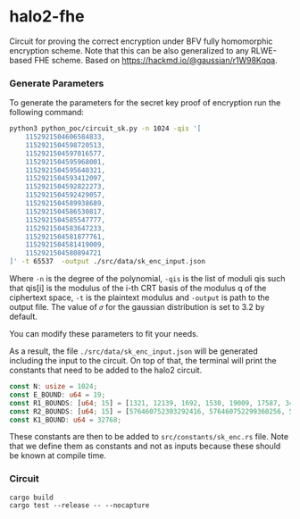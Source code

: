 # halo2-fhe

Circuit for proving the correct encryption under BFV fully homomorphic encryption scheme. Note that this can be also generalized to any RLWE-based FHE scheme. Based on https://hackmd.io/@gaussian/r1W98Kqqa.

### Generate Parameters

To generate the parameters for the secret key proof of encryption run the following command:

```bash
python3 python_poc/circuit_sk.py -n 1024 -qis '[                                                   
    1152921504606584833,
    1152921504598720513,
    1152921504597016577,
    1152921504595968001,
    1152921504595640321,
    1152921504593412097,
    1152921504592822273,
    1152921504592429057,
    1152921504589938689,
    1152921504586530817,
    1152921504585547777,
    1152921504583647233,
    1152921504581877761,
    1152921504581419009,
    1152921504580894721
]' -t 65537  -output ./src/data/sk_enc_input.json
```

Where `-n` is the degree of the polynomial, `-qis` is the list of moduli qis such that qis[i] is the modulus of the i-th CRT basis of the modulus q of the ciphertext space, `-t` is the plaintext modulus and `-output` is path to the output file. The value of `𝜎` for the gaussian distribution is set to 3.2 by default.

You can modify these parameters to fit your needs.

As a result, the file `./src/data/sk_enc_input.json` will be generated including the input to the circuit. On top of that, the terminal will print the constants that need to be added to the halo2 circuit.

```rust
const N: usize = 1024;
const E_BOUND: u64 = 19;
const R1_BOUNDS: [u64; 15] = [1321, 12139, 1692, 1530, 19009, 17587, 3417, 15539, 24450, 19013, 24041, 5934, 31437, 16662, 15909];
const R2_BOUNDS: [u64; 15] = [576460752303292416, 576460752299360256, 576460752298508288, 576460752297984000, 576460752297820160, 576460752296706048, 576460752296411136, 576460752296214528, 576460752294969344, 576460752293265408, 576460752292773888, 576460752291823616, 576460752290938880, 576460752290709504, 576460752290447360];
const K1_BOUND: u64 = 32768;
```

These constants are then to be added to `src/constants/sk_enc.rs` file. Note that we define them as constants and not as inputs because these should be known at compile time.

### Circuit

```
cargo build
cargo test --release -- --nocapture
```